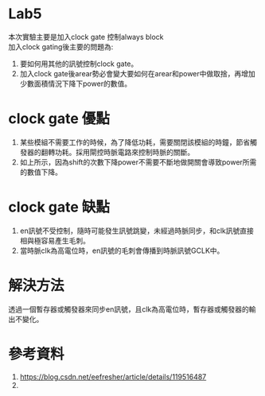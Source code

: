 # Lab5
本次實驗主要是加入clock gate 控制always block  
加入clock gating後主要的問題為:  
1. 要如何用其他的訊號控制clock gate。
2. 加入clock gate後arear勢必會變大要如何在arear和power中做取捨，再增加少數面積情況下降下power的數值。
# clock gate 優點
1. 某些模組不需要工作的時候，為了降低功耗，需要關閉該模組的時鐘，節省觸發器的翻轉功耗。採用閘控時脈電路來控制時脈的關斷。
2. 如上所示，因為shift的次數下降power不需要不斷地做開關會導致power所需的數值下降。
# clock gate 缺點
1. en訊號不受控制，隨時可能發生訊號跳變，未經過時脈同步，和clk訊號直接相與極容易產生毛刺。
2. 當時脈clk為高電位時，en訊號的毛刺會傳播到時脈訊號GCLK中。
# 解決方法
透過一個暫存器或觸發器來同步en訊號，且clk為高電位時，暫存器或觸發器的輸出不變化。


# 參考資料
1. https://blog.csdn.net/eefresher/article/details/119516487
2. 
